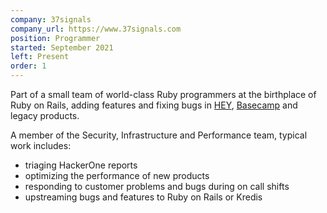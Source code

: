 ```yaml
---
company: 37signals
company_url: https://www.37signals.com
position: Programmer
started: September 2021
left: Present
order: 1
---
```


Part of a small team of world-class Ruby programmers at the birthplace of Ruby on Rails, adding features and fixing bugs in [HEY](https://www.hey.com), [Basecamp](https://www.basecamp.com) and legacy products.

A member of the Security, Infrastructure and Performance team, typical work includes:
- triaging HackerOne reports
- optimizing the performance of new products
- responding to customer problems and bugs during on call shifts
- upstreaming bugs and features to Ruby on Rails or Kredis
